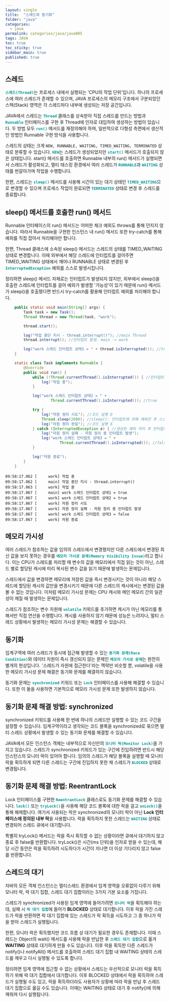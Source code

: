 ```yaml
---
layout: single
title:  "스레드와 동기화"
folder: "java"
categories:
  - java
permalink: categories/java/java005
tags: JAVA
toc: true
toc_sticky: true
sidebar_main: true
published: true
---
```


## 스레드
<span style="color: rgb(3, 150, 150); font-weight: bold;">`스레드(Thread)`</span>는 프로세스 내에서 실행되는 \'CPU의 작업 단위\'입니다. 하나의 프로세스에 여러 스레드가 존재할 수 있으며, JAVA 프로세스의 메모리 구조에서 구분되었던 스택(Stack) 영역은 각 스레드마다 내부에 생성되는 저장 공간입니다.

JAVA에서 스레드는 <span style="color: rgb(3, 150, 150); font-weight: bold;">`Thread`</span> 클래스를 상속받아 직접 스레드를 만드는 방법과 <span style="color: rgb(3, 150, 150); font-weight: bold;">`Runnable`</span> 인터페이스를 구현 후 Thread에 인자로 대입하여 생성하는 방법이 있습니다. 두 방법 모두 <span style="color: rgb(3, 150, 150); font-weight: bold;">`run()`</span> 메서드를 재정의해야 하며, 일반적으로 다형성 측면에서 생산적인 방법인 Runnable 구현 방식을 사용합니다.

스레드의 상태는 크게 `NEW, RUNNABLE, WAITING, TIMED_WAITING, TERMINATED` 상태로 분류할 수 있습니다. <span style="color: rgb(3, 150, 150); font-weight: bold;">`NEW`</span>는 스레드가 생성되었지만 <span style="color: rgb(3, 150, 150); font-weight: bold;">`start()`</span> 메서드가 호출되지 않은 상태입니다. start() 메서드를 호출하면 Runnable 내부의 run() 메서드가 실행되면서 스레드가 활성화되고, 멀티 태스킹 환경에서 여러 스레드가 <span style="color: rgb(3, 150, 150); font-weight: bold;">`RUNNABLE`</span>과 <span style="color: rgb(3, 150, 150); font-weight: bold;">`WAITING`</span> 상태를 번갈아가며 작업을 수행합니다.

한편, 스레드는 <span style="color: rgb(3, 150, 150); font-weight: bold;">`sleep()`</span> 메서드를 사용해 시간이 있는 대기 상태인 <span style="color: rgb(3, 150, 150); font-weight: bold;">`TIMED_WAITING`</span>으로 변경할 수 있으며 프로세스 작업이 완료되면 <span style="color: rgb(3, 150, 150); font-weight: bold;">`TERMINATED`</span> 상태로 변경 후 스레드를 종료합니다.

## sleep() 메서드를 호출한 run() 메서드
Runnable 인터페이스의 run() 메서드는 어떠한 체크 예외도 throws를 통해 던지지 않습니다. 따라서 Runnable을 구현한 인스턴스 내 run() 메서드 또한 try-catch를 통해 예외를 직접 잡아서 처리해야만 합니다.

한편, Thread 클래스에 소속된 sleep() 메서드는 스레드의 상태를 TIMED_WAITING 상태로 변경합니다. 이때 외부에서 해당 스레드에 인터럽트를 걸어주면 TIMED_WAITING 상태에서 깨어나 RUNNABLE 상태로 변경된 후 <span style="color: rgb(3, 150, 150); font-weight: bold;">`InterruptedException`</span> 예외를 스스로 발생시킵니다.

정리하면 sleep() 메서드 자체로는 인터럽트가 발생되지 않지만, 외부에서 sleep()을 호출한 스레드에 인터럽트를 걸어 예외가 발생할 \'가능성\'이 있기 때문에 run() 메서드가 sleep()을 호출했다면 반드시 try-catch를 활용해 인터럽트 예외를 처리해야 합니다.

```java
    public static void main(String[] args) {
        Task task = new Task();
        Thread thread = new Thread(task, "work");

        thread.start();

        log("작업 중단 지시 - thread.interrupt()"); //main Thread
        thread.interrupt(); //인터럽트 발생. main -> work

        log("work 스레드 인터럽트 상태1 = " + thread.isInterrupted()); //true
    }

    static class Task implements Runnable {
        @Override
        public void run() {
            while (!Thread.currentThread().isInterrupted()) { //인터럽트 상태 변경 X
                log("작업 중");
            }

            log("work 스레드 인터럽트 상태2 = " + 
                    Thread.currentThread().isInterrupted()); //true

            try {
                log("자원 정리 시도"); //코드 실행 O
                Thread.sleep(2000); //sleep(): 인터럽트에 의해 깨워진 후 스스로 예외 생성
                log("자원 정리 완료"); //코드 실행 X
            } catch (InterruptedException e) { //생성된 예외 처리 후 인터럽트 상태 변경
                log("자원 정리 실패 - 자원 정리 중 인터럽트 발생");
                log("work 스레드 인터럽트 상태3 = " +
                        Thread.currentThread().isInterrupted()); //false
            }

            log("자원 종료");
        }
    }
```
```
09:58:17.062 [     work] 작업 중
09:58:17.062 [     main] 작업 중단 지시 - thread.interrupt()
09:58:17.063 [     work] 작업 중
09:58:17.067 [     main] work 스레드 인터럽트 상태1 = true
09:58:17.067 [     work] work 스레드 인터럽트 상태2 = true
09:58:17.067 [     work] 자원 정리 시도
09:58:17.067 [     work] 자원 정리 실패 - 자원 정리 중 인터럽트 발생
09:58:17.067 [     work] work 스레드 인터럽트 상태3 = false
09:58:17.067 [     work] 자원 종료
```

## 메모리 가시성
여러 스레드가 참조하는 값을 임의의 스레드에서 변경했지만 다른 스레드에서 변경된 최신 값을 보지 못하는 경우를 <span style="color: rgb(3, 150, 150); font-weight: bold;">`메모리 가시성 문제(Memory Visibility Issue)`</span>라고 합니다. 이는 CPU가 스레드를 처리할 때 변수의 값을 메모리에서 직접 읽는 것이 아닌, 스레드 별로 할당된 캐시에 미리 복사된 변수 값을 읽기 때문에 발생하는 문제입니다.

스레드에서 값을 변경하면 메모리에 저장된 값을 즉시 변경시키는 것이 아니라 해당 스레드에 할당된 캐시의 값만을 변경시키기 때문에 다른 스레드의 캐시에서는 변경된 값을 볼 수 없는 것입니다. 이처럼 메모리 가시성 문제는 CPU 캐시와 메인 메모리 간의 일관성이 깨질 때 발생하는 문제입니다.

스레드가 참조하는 변수 자원에 <span style="color: rgb(3, 150, 150); font-weight: bold;">`volatile`</span> 키워드를 추가하면 캐시가 아닌 메모리를 통해서만 직접 연산을 수행합니다. 캐시를 사용하지 않기 때문에 성능은 느려지나, 멀티 스레드 상황에서 발생하는 메모리 가시성 문제는 해결할 수 있습니다.

## 동기화
임계구역에 여러 스레드가 동시에 접근해 발생할 수 있는 <span style="color: rgb(3, 150, 150); font-weight: bold;">`동기화 문제(Race Condition)`</span>와 데이터 자원이 즉시 갱신되지 않는 문제인 <span style="color: rgb(3, 150, 150); font-weight: bold;">`메모리 가시성 문제`</span>는 완전히 별개의 현상입니다. \'스레드가 자원에 접근한다\'라는 맥락만 비슷할 뿐, volatile을 사용한 메모리 가시성 문제 해결은 동기화 문제를 해결하지 않습니다.

동기화 문제는 <span style="color: rgb(3, 150, 150); font-weight: bold;">`synchronized`</span> 키워드 또는 <span style="color: rgb(3, 150, 150); font-weight: bold;">`Lock`</span> 인터페이스를 사용해 해결할 수 있습니다. 또한 이 둘을 사용하면 기본적으로 메모리 가시성 문제 또한 발생하지 않습니다.

## 동기화 문제 해결 방법: synchronized
synchronized 키워드를 사용해 한 번에 하나의 스레드만 실행할 수 있는 코드 구간을 설정할 수 있습니다. 임계구역이라고 생각되는 코드 블록을 synchronized로 묶으면 멀티 스레드 상황에서 발생할 수 있는 동기화 문제를 해결할 수 있습니다.

JAVA에서 모든 인스턴스 객체는 내부적으로 자신만의 <span style="color: rgb(3, 150, 150); font-weight: bold;">`모니터 락(Monitor Lock)`</span>을 가지고 있습니다. 스레드가 synchronized 키워드가 있는 구간에 진입하려면 반드시 해당 인스턴스의 모니터 락이 있어야 합니다. 임의의 스레드가 해당 블록을 실행할 때 모니터 락을 획득하게 되면 다른 스레드는 구간에 진입하지 못한 채 스레드가 <span style="color: rgb(3, 150, 150); font-weight: bold;">`BLOCKED`</span> 상태로 변경됩니다.

## 동기화 문제 해결 방법: ReentrantLock
Lock 인터페이스를 구현한 <span style="color: rgb(3, 150, 150); font-weight: bold;">`ReentrantLock`</span> 클래스로도 동기화 문제를 해결할 수 있습니다. <span style="color: rgb(3, 150, 150); font-weight: bold;">`lock()`</span> 또는 <span style="color: rgb(3, 150, 150); font-weight: bold;">`tryLock()`</span>을 사용해 해당 코드 블록에 대한 락을 걸고 <span style="color: rgb(3, 150, 150); font-weight: bold;">`unLock()`</span>을 통해 해제합니다. 여기서 사용되는 락은 synchronized의 모니터 락이 아닌 **Lock 인터페이스에 정의된 내부 락**을 사용합니다. 락을 획득하지 못한 스레드는 <span style="color: rgb(3, 150, 150); font-weight: bold;">`WAITING`</span> 상태로 변경되어 스레드 큐에서 대기합니다.

특별히 tryLock() 메서드는 락을 즉시 획득할 수 없는 상황이라면 큐에서 대기하지 않고 종료 후 false를 반환합니다. tryLock()은 시간(ms 단위)을 인자로 받을 수 있는데, 해당 시간 동안은 락을 획득하려 시도하다가 시간이 지나면 더 이상 기다리지 않고 false를 반환합니다.

## 스레드의 대기
자바의 모든 객체 인스턴스는 멀티스레드 환경에서 임계 영역을 오류없이 다루기 위해 모니터 락, 락 대기 집합, 스레드 대기 집합이라는 3가지 기본 요소를 가집니다.

스레드가 synchronized가 사용된 임계 영역에 들어가려면 <span style="color: rgb(3, 150, 150); font-weight: bold;">`모니터 락`</span>을 획득해야 하는데, 실패 시 <span style="color: rgb(3, 150, 150); font-weight: bold;">`락 대기 집합`</span>에 들어가 **BLOCKED** 상태로 대기합니다. 이후 락을 가진 스레드가 락을 반환하면 락 대기 집합에 있는 스레드가 락 획득을 시도하고 그 중 하나가 락을 받아 스레드가 실행됩니다.

한편, 모니터 락은 획득했지만 코드 흐름 상 대기가 필요한 경우도 존재합니다. 이때 스레드는 Object의 wait() 메서드를 사용해 락을 반납한 후 <span style="color: rgb(3, 150, 150); font-weight: bold;">`스레드 대기 집합`</span>으로 옮겨 **WAITING** 상태로 대기하게 만들 수도 있습니다. 이후 락을 획득한 다른 스레드가 notify()나 notifyAll() 메서드를 호출하여 스레드 대기 집합 내 WAITING 상태의 스레드를 깨우고 다시 실행될 수 있도록 합니다.

정리하면 임계 영역에 접근할 수 없는 상황에서 스레드는 우선적으로 모니터 락을 획득하기 위해 락 대기 집합에서 대기합니다. 이후 BLOCKED 상태에서 락을 획득하여 스레드가 실행될 수도 있고, 락을 획득하더라도 사용자가 상황에 따라 락을 반납 후 스레드 대기 집합으로 옮길 수도 있습니다. 이때는 WAITING 상태로 대기 후 notify()에 의해 깨워져 다시 실행됩니다.
